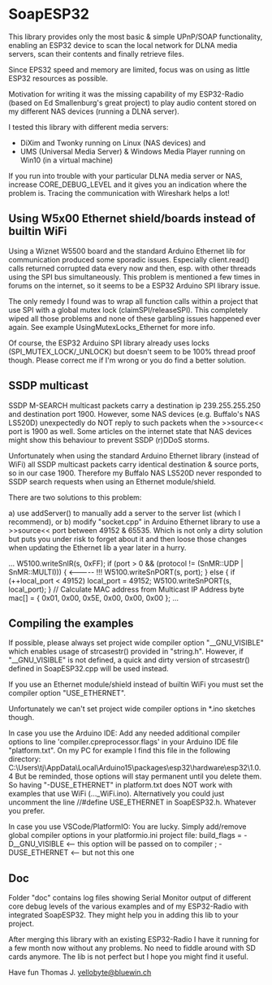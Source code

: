 # SoapESP32

This library provides only the most basic & simple UPnP/SOAP functionality, enabling an ESP32 device to scan the local network for DLNA media servers, scan their contents and finally retrieve files.

Since EPS32 speed and memory are limited, focus was on using as little ESP32 resources as possible.

Motivation for writing it was the missing capability of my ESP32-Radio (based on Ed Smallenburg's great project) to play audio content stored on my different NAS devices (running a DLNA server).

I tested this library with different media servers: 

  - DiXim and Twonky running on Linux (NAS devices) and 
  - UMS (Universal Media Server) & Windows Media Player running on Win10 (in a virtual machine)
	
If you run into trouble with your particular DLNA media server or NAS, increase CORE_DEBUG_LEVEL and it gives you an indication where the problem is. Tracing the communication with Wireshark helps a lot!

## Using W5x00 Ethernet shield/boards instead of builtin WiFi

Using a Wiznet W5500 board and the standard Arduino Ethernet lib for communication produced some sporadic issues. Especially client.read() calls returned corrupted data every now and then, esp. with other threads using the SPI bus simultaneously.
This problem is mentioned a few times in forums on the internet, so it seems to be a ESP32 Arduino SPI library issue.

The only remedy I found was to wrap all function calls within a project that use SPI with a global mutex lock (claimSPI/releaseSPI). This completely wiped all those problems and none of these garbling issues happened ever again. 
See example UsingMutexLocks_Ethernet for more info.

Of course, the ESP32 Arduino SPI library already uses locks (SPI_MUTEX_LOCK/_UNLOCK) but doesn't seem to be 100% thread proof though. Please correct me if I'm wrong or you do find a better solution.

## SSDP multicast

SSDP M-SEARCH multicast packets carry a destination ip 239.255.255.250 and destination port 1900.
However, some NAS devices (e.g. Buffalo's NAS LS520D) unexpectedly do NOT reply to such packets when the >>source<< port is 1900 as well. Some articles on the internet state that NAS devices might show this behaviour to prevent SSDP (r)DDoS storms.

Unfortunately when using the standard Arduino Ethernet library (instead of WiFi) all SSDP multicast packets carry identical destination & source ports, so in our case 1900. Therefore my Buffalo NAS LS520D never responded to SSDP search requests when using an Ethernet module/shield.

There are two solutions to this problem:

a) use addServer() to manually add a server to the server list (which I recommend), or
b) modify "socket.cpp" in Arduino Ethernet library to use a >>source<< port between 49152 & 65535. 
   Which is not only a dirty solution but puts you under risk to forget about it and then loose those changes when updating the Ethernet lib a year later in a hurry.

  ...
  W5100.writeSnIR(s, 0xFF);
  if (port > 0 && (protocol != (SnMR::UDP | SnMR::MULTI))) {     <----- !!!
    W5100.writeSnPORT(s, port);
  } 
  else {
  if (++local_port < 49152) local_port = 49152;
    W5100.writeSnPORT(s, local_port);
  }
  // Calculate MAC address from Multicast IP Address
  byte mac[] = {  0x01, 0x00, 0x5E, 0x00, 0x00, 0x00 };
  ...

## Compiling the examples

If possible, please always set project wide compiler option "__GNU_VISIBLE" which enables usage of strcasestr() provided in "string.h". 
However, if "__GNU_VISIBLE" is not defined, a quick and dirty version of strcasestr() defined in SoapESP32.cpp will be used instead.

If you use an Ethernet module/shield instead of builtin WiFi you must set the compiler option "USE_ETHERNET".

Unfortunately we can't set project wide compiler options in *.ino sketches though. 

In case you use the Arduino IDE:
Add any needed additional compiler options to line 'compiler.cpreprocessor.flags' in your Arduino IDE file "platform.txt". 
On my PC for example I find this file in the following directory:
	C:\Users\tj\AppData\Local\Arduino15\packages\esp32\hardware\esp32\1.0.4
But be reminded, those options will stay permanent until you delete them. So having "-DUSE_ETHERNET" in platform.txt does NOT work with examples that use WiFi (..._WiFi.ino).
Alternatively you could just uncomment the line //#define USE_ETHERNET in SoapESP32.h. Whatever you prefer.

In case you use VSCode/PlatformIO:
You are lucky. Simply add/remove global compiler options in your platformio.ini project file:
build_flags = 
  -D__GNU_VISIBLE		<-- this option will be passed on to compiler
;  -DUSE_ETHERNET		<-- but not this one
	
## Doc 

Folder "doc" contains log files showing Serial Monitor output of different core debug levels of the various examples and of my ESP32-Radio with integrated SoapESP32. They might help you in adding this lib to your project.
		
After merging this library with an existing ESP32-Radio I have it running for a few month now without any problems. No need to fiddle around with SD cards anymore.
The lib is not perfect but I hope you might find it useful.

Have fun
Thomas J. <yellobyte@bluewin.ch>